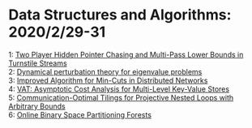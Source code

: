 # Data Structures and Algorithms: 2020/2/29-31  
1: [Two Player Hidden Pointer Chasing and Multi-Pass Lower Bounds in  Turnstile Streams](https://doi.org/10.48550/arXiv.2002.12856)  
2: [Dynamical perturbation theory for eigenvalue problems](https://doi.org/10.48550/arXiv.2002.12872)  
3: [Improved Algorithm for Min-Cuts in Distributed Networks](https://doi.org/10.48550/arXiv.2003.00094)  
4: [VAT: Asymptotic Cost Analysis for Multi-Level Key-Value Stores](https://doi.org/10.48550/arXiv.2003.00103)  
5: [Communication-Optimal Tilings for Projective Nested Loops with Arbitrary  Bounds](https://doi.org/10.48550/arXiv.2003.00119)  
6: [Online Binary Space Partitioning Forests](https://doi.org/10.48550/arXiv.2003.00269)  
